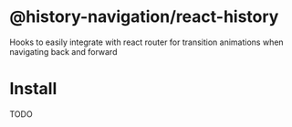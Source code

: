 # @history-navigation/react-history

Hooks to easily integrate with react router for transition animations when navigating back and forward

# Install

TODO
